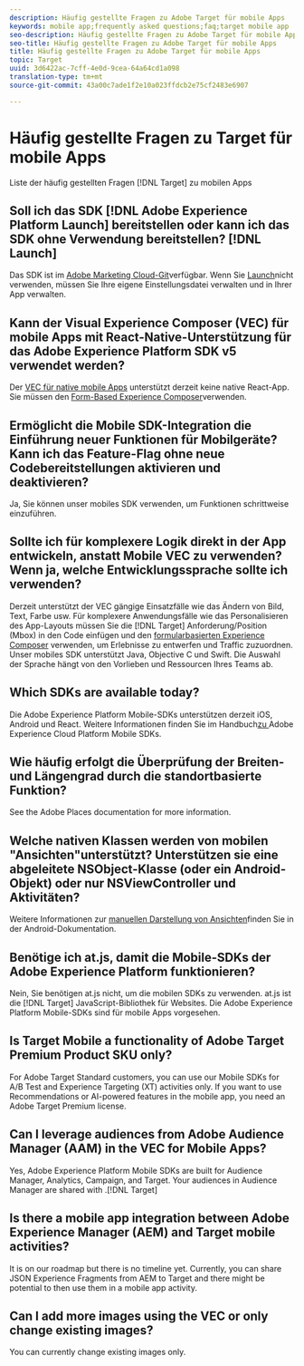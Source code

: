 ```yaml
---
description: Häufig gestellte Fragen zu Adobe Target für mobile Apps
keywords: mobile app;frequently asked questions;faq;target mobile app
seo-description: Häufig gestellte Fragen zu Adobe Target für mobile Apps
seo-title: Häufig gestellte Fragen zu Adobe Target für mobile Apps
title: Häufig gestellte Fragen zu Adobe Target für mobile Apps
topic: Target
uuid: 3d6422ac-7cff-4e0d-9cea-64a64cd1a098
translation-type: tm+mt
source-git-commit: 43a00c7ade1f2e10a023ffdcb2e75cf2483e6907

---
```



# Häufig gestellte Fragen zu Target für mobile Apps

Liste der häufig gestellten Fragen [!DNL Target] zu mobilen Apps

## Soll ich das SDK [!DNL Adobe Experience Platform Launch] bereitstellen oder kann ich das SDK ohne Verwendung bereitstellen? [!DNL Launch]

Das SDK ist im [Adobe Marketing Cloud-Git](https://github.com/Adobe-Marketing-Cloud/acp-sdks/)verfügbar. Wenn Sie [Launch](https://docs.adobe.com/content/help/en/launch/using/overview.html)nicht verwenden, müssen Sie Ihre eigene Einstellungsdatei verwalten und in Ihrer App verwalten.

## Kann der Visual Experience Composer (VEC) für mobile Apps mit React-Native-Unterstützung für das Adobe Experience Platform SDK v5 verwendet werden?

Der [VEC für native mobile Apps](/help/c-target-mobile-app/c-mobile-visual-experience-composer/mobile-visual-experience-composer.md) unterstützt derzeit keine native React-App. Sie müssen den [Form-Based Experience Composer](/help/c-experiences/form-experience-composer.md)verwenden.

## Ermöglicht die Mobile SDK-Integration die Einführung neuer Funktionen für Mobilgeräte? Kann ich das Feature-Flag ohne neue Codebereitstellungen aktivieren und deaktivieren?

Ja, Sie können unser mobiles SDK verwenden, um Funktionen schrittweise einzuführen.

## Sollte ich für komplexere Logik direkt in der App entwickeln, anstatt Mobile VEC zu verwenden? Wenn ja, welche Entwicklungssprache sollte ich verwenden?

Derzeit unterstützt der VEC gängige Einsatzfälle wie das Ändern von Bild, Text, Farbe usw. Für komplexere Anwendungsfälle wie das Personalisieren des App-Layouts müssen Sie die [!DNL Target] Anforderung/Position (Mbox) in den Code einfügen und den [formularbasierten Experience Composer](/help/c-experiences/form-experience-composer.md) verwenden, um Erlebnisse zu entwerfen und Traffic zuzuordnen. Unser mobiles SDK unterstützt Java, Objective C und Swift. Die Auswahl der Sprache hängt von den Vorlieben und Ressourcen Ihres Teams ab.

## Which SDKs are available today?

Die Adobe Experience Platform Mobile-SDKs unterstützen derzeit iOS, Android und React. Weitere Informationen finden Sie im Handbuch[zu ](https://aep-sdks.gitbook.io/docs/)Adobe Experience Cloud Platform Mobile SDKs.

## Wie häufig erfolgt die Überprüfung der Breiten- und Längengrad durch die standortbasierte Funktion?

See the Adobe Places documentation for more information.[](https://placesdocs.com/places-services-by-adobe-documentation/)

## Welche nativen Klassen werden von mobilen "Ansichten"unterstützt? Unterstützen sie eine abgeleitete NSObject-Klasse (oder ein Android-Objekt) oder nur NSViewController und Aktivitäten?

Weitere Informationen zur [manuellen Darstellung von Ansichten](/help/c-target-mobile-app/c-mobile-visual-experience-composer/mobile-visual-experience-composer-android.md#views)finden Sie in der Android-Dokumentation.

## Benötige ich at.js, damit die Mobile-SDKs der Adobe Experience Platform funktionieren?

Nein, Sie benötigen at.js nicht, um die mobilen SDKs zu verwenden. at.js ist die [!DNL Target] JavaScript-Bibliothek für Websites. Die Adobe Experience Platform Mobile-SDKs sind für mobile Apps vorgesehen.

## Is Target Mobile a functionality of Adobe Target Premium Product SKU only?

For Adobe Target Standard customers, you can use our Mobile SDKs for A/B Test and Experience Targeting (XT) activities only. If you want to use Recommendations or AI-powered features in the mobile app, you need an Adobe Target Premium license.[](/help/c-intro/intro.md#premium)

## Can I leverage audiences from Adobe Audience Manager (AAM) in the VEC for Mobile Apps?

Yes, Adobe Experience Platform Mobile SDKs are built for Audience Manager, Analytics, Campaign, and Target. [](https://docs.adobe.com/content/help/en/audience-manager/user-guide/aam-home.html)[](https://docs.adobe.com/content/help/en/analytics/landing/home.html)[](https://docs.adobe.com/content/help/en/campaign-standard/using/campaign-standard-home.html) Your audiences in Audience Manager are shared with .[!DNL Target]

## Is there a mobile app integration between Adobe Experience Manager (AEM) and Target mobile activities?

It is on our roadmap but there is no timeline yet. Currently, you can share JSON Experience Fragments from AEM to Target and there might be potential to then use them in a mobile app activity.[](/help/c-experiences/c-manage-content/aem-experience-fragments.md)

## Can I add more images using the VEC or only change existing images?

You can currently change existing images only.
